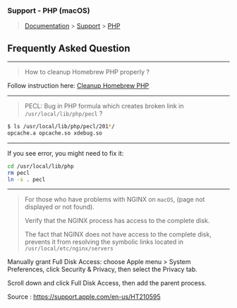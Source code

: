 ### Support - PHP (macOS)

> [Documentation](./../readme.md) > [Support](./readme.md) > [PHP](./php.md)

## Frequently Asked Question

---

> How to cleanup Homebrew PHP properly ?
>
Follow instruction here: [Cleanup Homebrew PHP](./../upgrading/cleanup-homebew-php.md)

---

> PECL: Bug in PHP formula which creates broken link in `/usr/local/lib/php/pecl` ?
>

```bash
$ ls /usr/local/lib/php/pecl/201*/
opcache.a opcache.so xdebug.so
```

---

If you see error, you might need to fix it:
```bash
cd /usr/local/lib/php
rm pecl
ln -s . pecl
```

---

> For those who have problems with NGINX on `macOS`, (page not displayed or not found).
>
> Verify that the NGINX process has access to the complete disk.
>
> The fact that NGINX does not have access to the complete disk,
> prevents it from resolving the symbolic links located in `/usr/local/etc/nginx/servers`
>

Manually grant Full Disk Access: choose Apple menu > System Preferences, click Security & Privacy, then select the Privacy tab.

Scroll down and click Full Disk Access, then add the parent process.

Source : https://support.apple.com/en-us/HT210595
